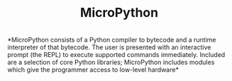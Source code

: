 <br />
<h1 align="center">MicroPython</h1>
<br />
*MicroPython consists of a Python compiler to bytecode and a runtime interpreter of that bytecode.
The user is presented with an interactive prompt (the REPL) to execute supported commands immediately.
Included are a selection of core Python libraries; MicroPython includes modules which give the programmer access to low-level hardware*
